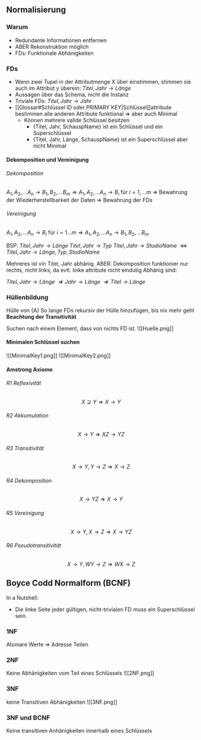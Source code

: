 ## Normalisierung
### Warum
- Redundante Informationen entfernen
- ABER Rekonstruktion möglich
- FDs: Funktionale Abhänigkeiten

### FDs
- Wenn zwei Tupel in der Attributmenge X über einstimmen, stimmen sie auch im Attribut y überein:
	$Titel, Jahr \rightarrow Länge$
- Aussagen über das Schema, nicht die Instanz
- Triviale FDs: $Titel, Jahr \rightarrow Jahr$
- [[Glossar#Schlüssel ID oder PRIMARY KEY|Schlüssel]]attribute bestimmen alle anderen Attribute funktional => aber auch Minimal
	- Können mehrere valide Schlüssel besitzen
		- {Titel, Jahr, SchauspName} ist ein Schlüssel und ein Superschlüssel
		- {Titel, Jahr, Länge, SchauspName} ist ein Superschlüssel aber nicht Minimal

#### Dekomposition und Vereinigung
###### Dekomposition
$A_1, A_2,...A_n \rightarrow B_1, B_2,...B_m \Rightarrow A_1, A_2,...A_n \rightarrow B_i$ für $i=1,...m$
=> Bewahrung der Wiederherstellbarkeit der Daten
=> Bewahrung der FDs
###### Vereinigung
$A_1, A_2,...A_n \rightarrow B_i$ für $i=1...m \Rightarrow A_1, A_2,...A_n \rightarrow B_1, B_2,...B_m$ 

BSP:
$Titel, Jahr \rightarrow Länge$
$Titel, Jahr \rightarrow Typ$
$Titel, Jahr \rightarrow StudioName$
$\Leftrightarrow Titel, Jahr \rightarrow Länge, Typ, StudioName$

Mehreres ist vin Titel, Jahr abhänig. ABER:
Dekomposition funktionier nur rechts, nicht links, da evtl. linke attribute nicht eindutig Abhänig sind:

$Titel, Jahr \rightarrow Länge$
$\nRightarrow Jahr \rightarrow Länge$
$\nRightarrow Titel \rightarrow Länge$

### Hüllenbildung
Hülle von {A}
So lange FDs rekursiv der Hülle hinzufügen, bis nix mehr geht
**Beachtung der Transitivität**

Suchen nach einem Element, dass von nichts FD ist.
![[Huelle.png]]

#### Minimalen Schlüssel suchen
![[MinimalKey1.png]]
![[MinimalKey2.png]]

#### Amstrong Axiome
###### R1 Reflexivität
$$X\supseteq Y \Rightarrow X \rightarrow Y$$
###### R2 Akkumulation
$${X \rightarrow Y} \Rightarrow XZ \rightarrow YZ$$
###### R3 Transitivität
$${X \rightarrow Y, Y \rightarrow Z} \Rightarrow X \rightarrow Z$$
###### R4 Dekomposition
$${X\rightarrow YZ} \Rightarrow X\rightarrow Y$$
###### R5 Vereinigung
$${X \rightarrow Y, X \rightarrow Z} \Rightarrow X \rightarrow YZ$$
###### R6 Pseudotransitivität
$${X \rightarrow Y, WY \rightarrow Z} \Rightarrow WX\rightarrow Z$$

## Boyce Codd Normalform (BCNF)
In a Nutshell:
-   Die linke Seite jeder gültigen, nicht-trivialen FD muss ein Superschlüssel sein.

### 1NF
Atomare Werte => Adresse Teilen

### 2NF
Keine Abhänigkeiten vom Teil eines Schlüssels
![[2NF.png]]

### 3NF
keine Transitiven Abhänigkeiten
![[3NF.png]]

### 3NF und BCNF
Keine transitiven Anhänigkeiten innerhalb eines Schlüssels
